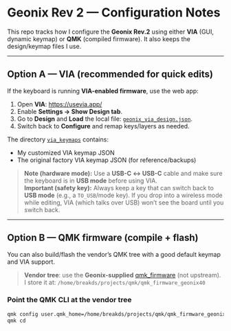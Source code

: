 # Geonix Rev 2 — Configuration Notes

This repo tracks how I configure the **Geonix Rev.2** using either **VIA** (GUI, dynamic keymap) or **QMK** (compiled firmware). It also keeps the design/keymap files I use.

---

## Option A — VIA (recommended for quick edits)

If the keyboard is running **VIA-enabled firmware**, use the web app:

1. Open **VIA**: https://usevia.app/  
2. Enable **Settings → Show Design tab**.  
3. Go to **Design** and **Load** the local file: [`geonix_via_design.json`](geonix_via_design.json).  
4. Switch back to **Configure** and remap keys/layers as needed.

The directory [`via_keymaps`](via_keymaps) contains:
- My customized VIA keymap JSON
- The original factory VIA keymap JSON (for reference/backups)

> **Note (hardware mode):** Use a **USB-C ↔ USB-C** cable and make sure the keyboard is in **USB mode** before using VIA.  
> **Important (safety key):** Always keep a key that can switch back to **USB mode** (e.g., a `TO_USB`/mode key). If you drop into a wireless mode while editing, VIA (which talks over USB) won’t see the board until you switch back.

---

## Option B — QMK firmware (compile + flash)

You can also build/flash the vendor’s QMK tree with a good default keymap and VIA support.

> **Vendor tree**: use the **Geonix-supplied** [qmk_firmware](https://drive.google.com/drive/folders/1QNRFeJZBt527T0AZcOdAccgRrbsD4zqa) (not upstream). I store it at:
> `/home/breakds/projects/qmk/qmk_firmware_geonix40`

### Point the QMK CLI at the vendor tree
```bash
qmk config user.qmk_home=/home/breakds/projects/qmk/qmk_firmware_geonix40
qmk cd
